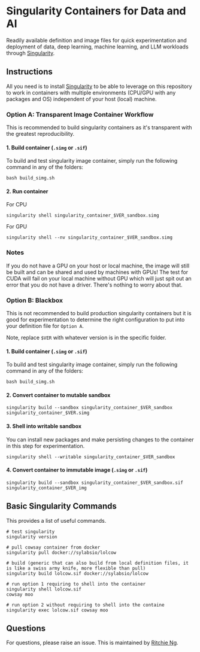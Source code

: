 # Singularity Containers for Data and AI
Readily available definition and image files for quick experimentation and deployment of data, deep learning, machine learning, and LLM workloads through [Singularity](https://docs.sylabs.io/guides/4.0/user-guide/index.html).

## Instructions
All you need is to install [Singularity](https://docs.sylabs.io/guides/4.0/user-guide/index.html) to be able to leverage on this repository to work in containers with multiple environments (CPU/GPU with any packages and OS) independent of your host (local) machine.

### Option A: Transparent Image Container Workflow

This is recommended to build singularity containers as it's transparent with the greatest reproducibility.

#### 1. Build container (`.simg` or `.sif`)
To build and test singularity image container, simply run the following command in any of the folders:
```
bash build_simg.sh
```

#### 2. Run container
For CPU
```
singularity shell singularity_container_$VER_sandbox.simg
```

For GPU
```
singularity shell --nv singularity_container_$VER_sandbox.simg
```

### Notes
If you do not have a GPU on your host or local machine, the image will still be built and can be shared and used by machines with GPUs! The test for CUDA will fail on your local machine without GPU which will just spit out an error that you do not have a driver. There's nothing to worry about that.

### Option B: Blackbox
This is not recommended to build production singularity containers but it is good for experimentation to determine the right configuration to put into your definition file for `Option A`.

Note, replace `$VER` with whatever version is in the specific folder.

#### 1. Build container (`.simg` or `.sif`)
To build and test singularity image container, simply run the following command in any of the folders:
```
bash build_simg.sh
```

#### 2. Convert container to mutable sandbox
```
singularity build --sandbox singularity_container_$VER_sandbox singularity_container_$VER.simg
``` 

#### 3. Shell into writable sandbox
You can install new packages and make persisting changes to the container in this step for experimentation.
```
singularity shell --writable singularity_container_$VER_sandbox
```

#### 4. Convert container to immutable image (`.simg` or `.sif`)
```
singularity build --sandbox singularity_container_$VER_sandbox.sif singularity_container_$VER_img
``` 

## Basic Singularity Commands

This provides a list of useful commands.

```
# test singularity
singularity version

# pull cowsay container from docker
singularity pull docker://sylabsio/lolcow

# build (generic that can also build from local definition files, it is like a swiss army knife, more flexible than pull)
singularity build lolcow.sif docker://sylabsio/lolcow

# run option 1 requiring to shell into the container
singularity shell lolcow.sif
cowsay moo

# run option 2 without requiring to shell into the containe
singularity exec lolcow.sif cowsay moo
```

## Questions
For questions, please raise an issue. This is maintained by [Ritchie Ng](https://github.com/ritchieng).